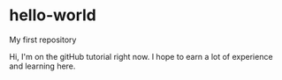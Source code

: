 # hello-world
My first repository

Hi, I'm on the gitHub tutorial right now.
I hope to earn a lot of experience and learning here.
